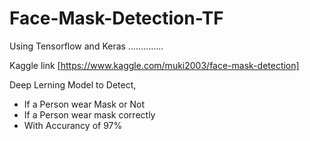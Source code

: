 # Face-Mask-Detection-TF
Using Tensorflow and Keras ..............

Kaggle link [https://www.kaggle.com/muki2003/face-mask-detection]

Deep Lerning Model to Detect,
- If a Person wear Mask or Not
- If a Person wear mask correctly
- With Accurancy of 97% 
